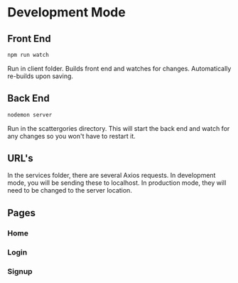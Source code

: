 # Development Mode   

## Front End  
```bash   
npm run watch   
```   
Run in client folder. Builds front end and watches for changes. Automatically re-builds upon saving.  

## Back End   
```bash   
nodemon server   
```   
Run in the scattergories directory. This will start the back end and watch for any changes so you won't have to restart it.

## URL's  
In the services folder, there are several Axios requests. In development mode, you will be sending these to localhost. In production mode, they will need to be changed to the server location. 

## Pages

### Home

### Login

### Signup
